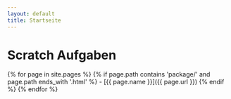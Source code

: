 ```yaml
---
layout: default
title: Startseite
---
```


# Scratch Aufgaben

{% for page in site.pages %}
  {% if page.path contains 'package/' and page.path ends_with '.html' %}
    - [{{ page.name }}]({{ page.url }})
  {% endif %}
{% endfor %}
